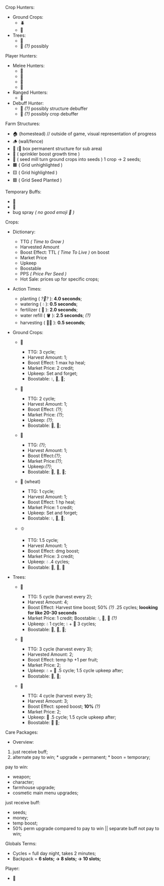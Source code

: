 Crop Hunters: 
  * Ground Crops:
    * 🪲 
    * 🐜
  * Trees:
    * 🦫 
    * 🦇 *(?)* possibly


Player Hunters:
  * Melee Hunters:
    * 🐺
    * 🦀
    * 🦊
    * 🧟
  * Ranged Hunters:
    * 🦂
  * Debuff Hunter:
    * 🦅 *(?)* possibly structure debuffer
    * 🦟 *(?)* possibly crop debuffer

Farm Structures:
  * 🏠 (homestead) // outside of game, visual representation of progress
  * 🪵 (wall/fence)
  * 🐝 (🐝 box permanent structure for sub area)
  * 🎇 ( sprinkler boost growth time )
  * 🌱 ( seed mill turn ground crops into seeds ) 1 crop -> 2 seeds;
  * 🟫 ( Grid unhighlighted )
  * 🟨 ( Grid highlighted )
  * 🟩 ( Grid Seed Planted )

Temporary Buffs:
  * 🐝 
  * 🐞 
  * bug spray *( no good emoji 🥺 )* 

Crops:
  * Dictionary:
    * TTG *( Time to Grow )*
    * Harvested Amount
    * Boost Effect: TTL *( Time To Live )* on boost
    * Market Price
    * Upkeep
    * Boostable
    * PPS *( Price Per Seed )*
    * Hot Sale: prices up for specific crops;

  * Action Times:
    * planting ( *?🌱?* ): **4.0 seconds**;
    * watering ( 💧 ): **0.5 seconds**;
    * fertilizer ( 💩 ): **2.0 seconds**;
    * water refill ( 🪣 ): **2.5 seconds**; *(?)*
    * harvesting ( 🧑‍🌾 ): **0.5 seconds**;

  * Ground Crops: 
    * 🌽  
      * TTG: 3 cycle;
      * Harvest Amount: 1;
      * Boost Effect: 1 max hp heal; 
      * Market Price: 2 credit; 
      * Upkeep: Set and forget; 
      * Boostable: 💧, 💩, 🐞;
        
    * 🍓  
      * TTG: 2 cycle;
      * Harvest Amount: 1;
      * Boost Effect: *(?)*;
      * Market Price: *(?)*;
      * Upkeep: *(?)*;
      * Boostable: 💩, 🐝;

    * 🍉  
      * TTG: *(?)*;
      * Harvest Amount: 1;
      * Boost Effect:*(?)*; 
      * Market Price:*(?)*; 
      * Upkeep:*(?)*;
      * Boostable: 💩, 🐞, 🐝;
        
    * 🧇 (wheat) 
      * TTG: 1 cycle;
      * Harvest Amount: 1; 
      * Boost Effect: 1 hp heal; 
      * Market Price: 1 credit; 
      * Upkeep: Set and forget;
      * Boostable: 💧, 💩, 🐞;
        
    * 🫑  
      * TTG: 1.5 cycle; 
      * Harvest Amount: 1;
      * Boost Effect: dmg boost; 
      * Market Price: 3 credit; 
      * Upkeep: 💧 .4 cycles; 
      * Boostable: 🐞, 🐝, 💩

  * Trees:
    * 🍎  
      * TTG: 5 cycle (harvest every 2);
      * Harvest Amount: 4;
      * Boost Effect: Harvest time boost; 50% *(?)* .25 cycles; **loooking for like 20-30 seconds**
      * Market Price: 1 credit; Boostable: 💧, 🐞, 🐝 *(?)*
      * Upkeep: 💧 1 cycle; 💧 + 🐝 3 cycles; 
      * Boostable: 💩, 🐞, 🐝;

    * 🥑  
      * TTG: 3 cycle (harvest every 3);
      * Harvested Amount: 2; 
      * Boost Effect: temp hp +1 per fruit;
      * Market Price: 2; 
      * Upkeep: 💧 + 💩 .5 cycle; 1.5 cycle upkeep after;
      * Boostable: 🐞, 🐝;
        
    * 🍌  
      * TTG: 4 cycle (harvest every 3); 
      * Harvest Amount: 3;
      * Boost Effect: speed boost; **10%** *(?)* 
      * Market Price: 2; 
      * Upkeep: 💩 .5 cycle; 1.5 cycle upkeep after;
      * Boostable: 🐞 🐝; 

Care Packages: 
  * Overview: 
  1. just receive buff;
  2. alternate pay to win;
    * upgrade = permanent;
    * boon = temporary;
    
pay to win: 
  * weapon;
  * character; 
  * farmhouse upgrade; 
  * cosmetic main menu upgrades;

just receive buff: 
  * seeds; 
  * money; 
  * temp boost; 
  * 50% perm upgrade compared to pay to win || separate buff not pay to win;

Globals Terms:
  * Cycles = full day night, takes 2 minutes;
  * Backpack = **6 slots; -> 8 slots; -> 10 slots;**

Player: 
  * 🐰
